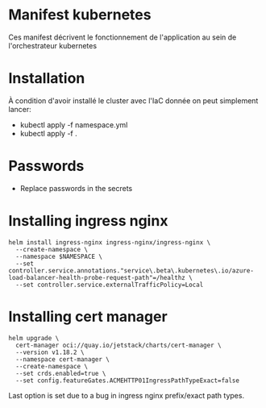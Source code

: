# Manifest kubernetes

Ces manifest décrivent le fonctionnement de l'application au sein de l'orchestrateur kubernetes

# Installation

À condition d'avoir installé le cluster avec l'IaC donnée on peut simplement lancer:
- kubectl apply -f namespace.yml
- kubectl apply -f .

# Passwords
- Replace passwords in the secrets

# Installing ingress nginx

```
helm install ingress-nginx ingress-nginx/ingress-nginx \
  --create-namespace \
  --namespace $NAMESPACE \
  --set controller.service.annotations."service\.beta\.kubernetes\.io/azure-load-balancer-health-probe-request-path"=/healthz \
  --set controller.service.externalTrafficPolicy=Local
```

# Installing cert manager

```
helm upgrade \
  cert-manager oci://quay.io/jetstack/charts/cert-manager \
  --version v1.18.2 \
  --namespace cert-manager \
  --create-namespace \
  --set crds.enabled=true \
  --set config.featureGates.ACMEHTTP01IngressPathTypeExact=false
```

Last option is set due to a bug in ingress nginx prefix/exact path types.
